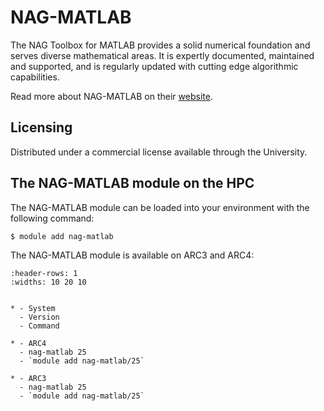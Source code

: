 # NAG-MATLAB

The NAG Toolbox for MATLAB provides a solid numerical foundation and serves diverse mathematical areas. It is expertly documented, maintained and supported, and is regularly updated with cutting edge algorithmic capabilities.



Read more about NAG-MATLAB on their [website](https://www.nag.co.uk/nag-toolbox-matlab).





## Licensing

Distributed under a commercial license available through the University.



## The NAG-MATLAB module on the HPC

The NAG-MATLAB module can be loaded into your environment with the following command:

```bash
$ module add nag-matlab
```

The NAG-MATLAB module is available on ARC3 and ARC4:

```{list-table}
:header-rows: 1
:widths: 10 20 10


* - System
  - Version
  - Command

* - ARC4
  - nag-matlab 25
  - `module add nag-matlab/25`

* - ARC3
  - nag-matlab 25
  - `module add nag-matlab/25`

```
